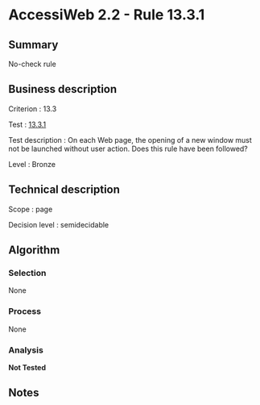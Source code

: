 # AccessiWeb 2.2 - Rule 13.3.1

## Summary

No-check rule

## Business description

Criterion : 13.3

Test :
[13.3.1](http://www.accessiweb.org/index.php/accessiweb-22-english-version.html#test-13-3-1)

Test description : On each Web page, the opening of a new window must
not be launched without user action. Does this rule have been followed?

Level : Bronze

## Technical description

Scope : page

Decision level :
semidecidable

## Algorithm

### Selection

None

### Process

None

### Analysis

**Not Tested**

## Notes



